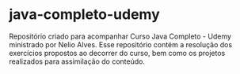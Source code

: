 # java-completo-udemy
Repositório criado para acompanhar Curso Java Completo - Udemy ministrado por Nelio Alves.
Esse repositório contém a resolução dos exercícios propostos ao decorrer do curso, bem como os projetos realizados para assimilação do conteúdo.
